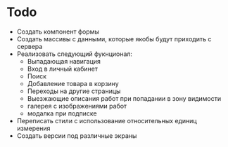 # Todo
* Создать компонент формы
* Создать массивы с данными, которые якобы будут приходить с сервера
* Реализовать следующий фукнционал:
    * Выпадающая навигация
    * Вход в личный кабинет
    * Поиск
    * Добавление товара в корзину
    * Переходы на другие страницы
    * Выезжающие описания работ при попадании в зону видимости
    * галерея с изображениями работ
    * модалка при подписке
* Переписать стили с использование относительных единиц измерения
* Создать версии под различные экраны